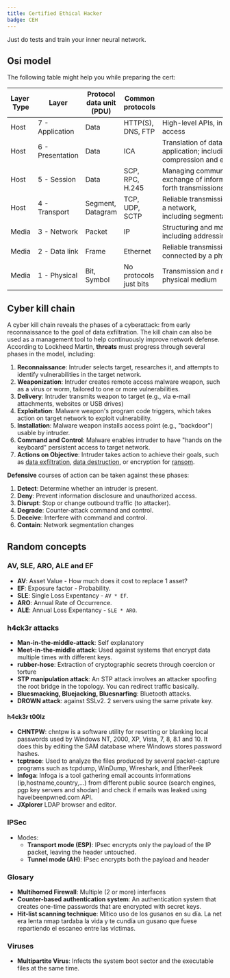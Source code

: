 ```yaml
---
title: Certified Ethical Hacker
badge: CEH
---
```


Just do tests and train your inner neural network.

## Osi model

The following table might help you while preparing the cert:

| Layer  Type | Layer | Protocol data unit (PDU) | Common protocols | Function |
| --- | --- | --- | --- | --- |
| Host | 7 - Application | Data | HTTP(S), DNS, FTP | High-level APIs, including resource sharing, remote file access |
| Host | 6 - Presentation | Data | ICA | Translation of data between a networking service and an application; including character encoding, data compression and encryption/decryption |
| Host | 5 - Session | Data | SCP, RPC, H.245 | Managing communication sessions, i.e., continuous exchange of information in the form of multiple back-and-forth transmissions between two nodes |
| Host | 4 - Transport | Segment, Datagram | TCP, UDP, SCTP | Reliable transmission of data segments between points on a network, including segmentation, acknowledgement and multiplexing |
| Media | 3 - Network | Packet | IP | Structuring and managing a multi-node network, including addressing, routing and traffic control |
| Media | 2 - Data link | Frame | Ethernet | Reliable transmission of data frames between two nodes connected by a physical layer |
| Media | 1 - Physical | Bit, Symbol | No protocols just bits | Transmission and reception of raw bit streams over a physical medium |

## Cyber kill chain

A cyber kill chain reveals the phases of a cyberattack: from early reconnaissance to the goal of data exfiltration. The kill chain can also be used as a management tool to help continuously improve network defense. According to Lockheed Martin, **threats** must progress through several phases in the model, including:

1. **Reconnaissance**: Intruder selects target, researches it, and attempts to identify vulnerabilities in the target network.
2. **Weaponization**: Intruder creates remote access malware weapon, such as a virus or worm, tailored to one or more vulnerabilities.
3. **Delivery**: Intruder transmits weapon to target (e.g., via e-mail attachments, websites or USB drives)
4. **Exploitation**: Malware weapon's program code triggers, which takes action on target network to exploit vulnerability.
5. **Installation**: Malware weapon installs access point (e.g., "backdoor") usable by intruder.
6. **Command and Control**: Malware enables intruder to have "hands on the keyboard" persistent access to target network.
7. **Actions on Objective**: Intruder takes action to achieve their goals, such as [data exfiltration](https://en.wikipedia.org/wiki/Data_exfiltration "Data exfiltration"), [data destruction](https://en.wikipedia.org/wiki/Data_destruction "Data destruction"), or encryption for [ransom](https://en.wikipedia.org/wiki/Ransomware "Ransomware").

**Defensive** courses of action can be taken against these phases:

1. **Detect**: Determine whether an intruder is present.
2. **Deny**: Prevent information disclosure and unauthorized access.
3. **Disrupt**: Stop or change outbound traffic (to attacker).
4. **Degrade**: Counter-attack command and control.
5. **Deceive**: Interfere with command and control.
6. **Contain**: Network segmentation changes

## Random concepts

### AV, SLE, ARO, ALE and EF

- **AV**: Asset Value - How much does it cost to replace 1 asset?
- **EF**: Exposure factor - Probability.
- **SLE**: Single Loss Expentancy - `AV * EF`.
- **ARO**: Annual Rate of Occurrence.
- **ALE**: Annual Loss Expentancy - `SLE * ARO`.

### h4ck3r attacks

- **Man-in-the-middle-attack**: Self explanatory
- **Meet-in-the-middle attack**: Used against systems that encrypt data multiple times with different keys.
- **rubber-hose**: Extraction of cryptographic secrets through coercion or torture
- **STP manipulation attack**: An STP attack involves an attacker spoofing the root bridge in the topology. You can redirect traffic basically.
- **Bluesmacking, Bluejacking, Bluesnarfing**: Bluetooth attacks.
- **DROWN attack**: against SSLv2. 2 servers using the same private key.

#### h4ck3r t00lz

- **CHNTPW**: chntpw is a software utility for resetting or blanking local passwords used by Windows NT, 2000, XP, Vista, 7, 8, 8.1 and 10. It does this by editing the SAM database where Windows stores password hashes.
- **tcptrace**: Used to analyze the files produced by several packet-capture programs such as tcpdump, WinDump, Wireshark, and EtherPeek
- **Infoga**: Infoga is a tool gathering email accounts informations (ip,hostname,country,...) from different public source (search engines, pgp key servers and shodan) and check if emails was leaked using haveibeenpwned.com API.
- **JXplorer** LDAP browser and editor.

### IPSec

- Modes:
  - **Transport mode (ESP)**: IPsec encrypts only the payload of the IP packet, leaving the header untouched.
  - **Tunnel mode (AH)**: IPsec encrypts both the payload and header

### Glosary

- **Multihomed Firewall**: Multiple (2 or more) interfaces
- **Counter-based authentication system**: An authentication system that creates one-time passwords that are encrypted with secret keys.
- **Hit-list scanning technique**: Mítico uso de los gusanos en su día. La net era lenta nmap tardaba la vida y te cundía un gusano que fuese repartiendo el escaneo entre las víctimas.

### Viruses

- **Multipartite Virus**: Infects the system boot sector and the executable files at the same time.
